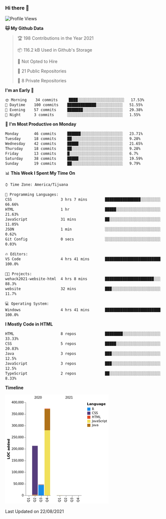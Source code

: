### Hi there 👋

<!--START_SECTION:waka-->
![Profile Views](http://img.shields.io/badge/Profile%20Views-4-blue)

**🐱 My Github Data** 

> 🏆 198 Contributions in the Year 2021
 > 
> 📦 116.2 kB Used in Github's Storage 
 > 
> 🚫 Not Opted to Hire
 > 
> 📜 21 Public Repositories 
 > 
> 🔑 8 Private Repositories  
 > 
**I'm an Early 🐤** 

```text
🌞 Morning    34 commits     ████░░░░░░░░░░░░░░░░░░░░░   17.53% 
🌆 Daytime    100 commits    █████████████░░░░░░░░░░░░   51.55% 
🌃 Evening    57 commits     ███████░░░░░░░░░░░░░░░░░░   29.38% 
🌙 Night      3 commits      ░░░░░░░░░░░░░░░░░░░░░░░░░   1.55%

```
📅 **I'm Most Productive on Monday** 

```text
Monday       46 commits     ██████░░░░░░░░░░░░░░░░░░░   23.71% 
Tuesday      18 commits     ██░░░░░░░░░░░░░░░░░░░░░░░   9.28% 
Wednesday    42 commits     █████░░░░░░░░░░░░░░░░░░░░   21.65% 
Thursday     18 commits     ██░░░░░░░░░░░░░░░░░░░░░░░   9.28% 
Friday       13 commits     █░░░░░░░░░░░░░░░░░░░░░░░░   6.7% 
Saturday     38 commits     █████░░░░░░░░░░░░░░░░░░░░   19.59% 
Sunday       19 commits     ██░░░░░░░░░░░░░░░░░░░░░░░   9.79%

```


📊 **This Week I Spent My Time On** 

```text
⌚︎ Time Zone: America/Tijuana

💬 Programming Languages: 
CSS                      3 hrs 7 mins        ████████████████░░░░░░░░░   66.66% 
HTML                     1 hr                █████░░░░░░░░░░░░░░░░░░░░   21.63% 
JavaScript               31 mins             ██░░░░░░░░░░░░░░░░░░░░░░░   11.05% 
JSON                     1 min               ░░░░░░░░░░░░░░░░░░░░░░░░░   0.62% 
Git Config               0 secs              ░░░░░░░░░░░░░░░░░░░░░░░░░   0.03%

🔥 Editors: 
VS Code                  4 hrs 41 mins       █████████████████████████   100.0%

🐱‍💻 Projects: 
wehack2021-website-html  4 hrs 8 mins        ██████████████████████░░░   88.3% 
website                  32 mins             ███░░░░░░░░░░░░░░░░░░░░░░   11.7%

💻 Operating System: 
Windows                  4 hrs 41 mins       █████████████████████████   100.0%

```

**I Mostly Code in HTML** 

```text
HTML                     8 repos             ████████░░░░░░░░░░░░░░░░░   33.33% 
CSS                      5 repos             █████░░░░░░░░░░░░░░░░░░░░   20.83% 
Java                     3 repos             ███░░░░░░░░░░░░░░░░░░░░░░   12.5% 
JavaScript               3 repos             ███░░░░░░░░░░░░░░░░░░░░░░   12.5% 
TypeScript               2 repos             ██░░░░░░░░░░░░░░░░░░░░░░░   8.33%

```


**Timeline**

![Chart not found](https://raw.githubusercontent.com/Aarushi-Pandey/Aarushi-Pandey/main/charts/bar_graph.png) 


 Last Updated on 22/08/2021
<!--END_SECTION:waka-->
